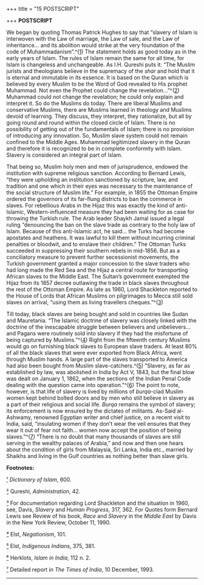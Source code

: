 +++
title = "15 POSTSCRIPT"

+++
**POSTSCRIPT**

We began by quoting Thomas Patrick Hughes to say that “slavery of Islam
is interwoven with the Law of marriage, the Law of sale, and the Law of
inheritance… and its abolition would strike at the very foundation of
the code of Muhammadanism”.^([1](#1)) The statement holds as good today
as in the early years of Islam. The rules of Islam remain the same for
all time, for Islam is changeless and unchangeable. As I.H. Qureshi puts
it: “The Muslim jurists and theologians believe in the supremacy of the
*shar* and hold that it is eternal and immutable in its essence. It is
based on the Quran which is believed by every Muslim to be the Word of
God revealed to His prophet Muhammad. Not even the Prophet could change
the revelation…”^([2](#2)) Muhammad could not change the revelation; he
could only explain and interpret it. So do the Muslims do today. There
are liberal Muslims and conservative Muslims, there are Muslims learned
in theology and Muslims devoid of learning. They discuss, they
interpret, they rationalize, but all by going round and round within the
closed circle of Islam. There is no possibility of getting out of the
fundamentals of Islam; there is no provision of introducing any
innovation. So, Muslim slave system could not remain confined to the
Middle Ages. Muhammad legitimized slavery in the Quran and therefore it
is recognized to be in complete conformity with Islam. Slavery is
considered an integral part of Islam.

That being so, Muslim holy men and men of jurisprudence, endowed the
institution with supreme religious sanction. According to Bernard Lewis,
“they were upholding an institution sanctioned by scripture, law, and
tradition and one which in their eyes was necessary to the maintenance
of the social structure of Muslim life.” For example, in 1855 the
Ottoman Empire ordered the governors of its far-flung districts to ban
the commerce in slaves. For rebellious Arabs in the Hijaz this was
exactly the kind of anti-Islamic, Western-influenced measure they had
been waiting for as case for throwing the Turkish rule. The Arab leader
Shaykh Jamal issued a legal ruling “denouncing the ban on the slave
trade as contrary to the holy law of Islam. Because of this anti-Islamic
act, he said… the Turks had become apostates and heathens. It was lawful
to kill them without incurring criminal penalties or bloodwit, and to
enslave their children.” The Ottoman Turks succeeded in suppressing
their southern rebels in mid-1856. But as a conciliatory measure to
prevent further secessionist movements, the Turkish government granted a
major concession to the slave traders who had long made the Red Sea and
the Hijaz a central route for transporting African slaves to the Middle
East. The Sultan’s government exempted the Hijaz from its 1857 decree
outlawing the trade in black slaves throughout the rest of the Ottoman
Empire. As late as 1960, Lord Shackleton reported to the House of Lords
that African Muslims on pilgrimages to Mecca still sold slaves on
arrival, “using them as living travellers cheques.”^([3](#3))

Till today, black slaves are being bought and sold in countries like
Sudan and Mauretania. “The Islamic doctrine of slavery was closely
linked with the doctrine of the inescapable struggle between believers
and unbelievers… and Pagans were routinely sold into slavery if they had
the misfortune of being captured by Muslims.”^([4](#4)) Right from the
fifteenth century Muslims would go on furnishing black slaves to
European slave traders. At least 80% of all the black slaves that were
ever exported from Black Africa, went through Muslim hands. A large part
of the slaves transported to America had also been bought from Muslim
slave-catchers.^([5](#5)) “Slavery, as far as established by law, was
abolished in India by Act V, 1843, but the final blow was dealt on
January 1, 1862, when the sections of the Indian Penal Code dealing with
the question came into operation.”^([6](#6)) The point to note, however,
is that life of slavery is lived by millions of *burqa*-clad Muslim
women kept behind bolted doors and by men who still believe in slavery
as a part of their religious and social life. *Burqa* remains the symbol
of slavery; its enforcement is now ensured by the dictates of
militants. As-Said al-Ashwamy, renowned Egyptian writer and chief
justice, on a recent visit to India, said, “insulating women if they
don’t wear the veil ensures that they wear it out of fear not faith…
women now accept the position of being slaves.”^([7](#7)) “There is no
doubt that many thousands of slaves are still serving in the wealthy
palaces of Arabia,” and now and then one hears about the condition of
girls from Malaysia, Sri Lanka, India etc., married by Shaikhs and
living in the Gulf countries as nothing better than slave girls.  
 

**Footnotes:**

[¹](#1a) *Dictionary of Islam*, 600.

[²](#2a) Qureshi, *Administration*, 42.

[³](#3a) For documentation regarding Lord Shackleton and the situation
in 1960, see, Davis, *Slavery* and *Human Progress*, 317, 362. For
Quotes form Bernard Lewis see Review of his book, *Race* and *Slavery*
in the *Middle East* by Davis in the New York Review, October 11, 1990.

[⁴](#4a) Elst, *Negationism*, 101.

[⁵](#5a) Elst, *Indigenous Indians*, 375, 381.

[⁶](#6a) Herklots, *Islam in India*, 112 n. 2.

[⁷](#7a) Detailed report in *The Times of India*, 10 December, 1993.  
 

------------------------------------------------------------------------


